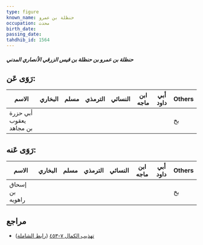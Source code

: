 ```yaml
---
type: figure
known_name: حنظلة بن عمرو
occupation: محدث
birth_date:
passing_date:
tahdhib_id: 1564
---
```

##### حنظلة بن عمرو بن حنظلة بن قيس الزرقي الأنصاري المدني

## رَوَى عَن:
| الاسم                   | البخاري | مسلم | الترمذي | النسائي | ابن ماجه | أبي داود | Others |
| ----------------------- | ------- | ---- | ------- | ------- | -------- | -------- | ------ |
| أبي حزرة يعقوب بن مجاهد |         |      |         |         |          |          | بخ     |
## رَوَى عَنه:
| الاسم           | البخاري | مسلم | الترمذي | النسائي | ابن ماجه | أبي داود | Others |
| --------------- | ------- | ---- | ------- | ------- | -------- | -------- | ------ |
| إسحاق بن راهويه |         |      |         |         |          |          | بخ     |
## مراجع
- [تهذيب الكمال ٧-٤٥٣](obsidian://open?vault=Tahdhib-al-Kamal&file=Figures/١٥٦٤-حنظلة%20بن%20عمرو%20بن%20حنظلة%20بن%20قيس%20الزرقي%20الأنصاري%20المدني) ([رابط الشاملة](https://shamela.ws/book/3722/3675))